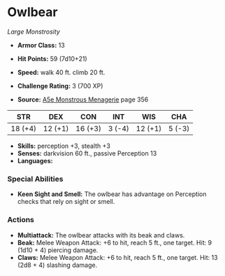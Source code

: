 # Owlbear

*Large* *Monstrosity*

- **Armor Class:** 13
- **Hit Points:** 59 (7d10+21)
- **Speed:** walk 40 ft. climb 20 ft.

- **Challenge Rating:** 3 (700 XP)
- **Source:** [A5e Monstrous Menagerie](https://enpublishingrpg.com/products/level-up-monstrous-menagerie-a5e) page 356

| STR | DEX | CON | INT | WIS | CHA |
| --- | --- | --- | --- | --- | --- |
| 18 (+4) | 12 (+1) | 16 (+3) | 3 (-4) | 12 (+1) | 5 (-3) |

- **Skills:** perception +3, stealth +3
- **Senses:** darkvision 60 ft., passive Perception 13
- **Languages:** 

### Special Abilities

- **Keen Sight and Smell:** The owlbear has advantage on Perception checks that rely on sight or smell.

### Actions

- **Multiattack:** The owlbear attacks with its beak and claws.
- **Beak:** Melee Weapon Attack: +6 to hit, reach 5 ft., one target. Hit: 9 (1d10 + 4) piercing damage.
- **Claws:** Melee Weapon Attack: +6 to hit, reach 5 ft., one target. Hit: 13 (2d8 + 4) slashing damage.


